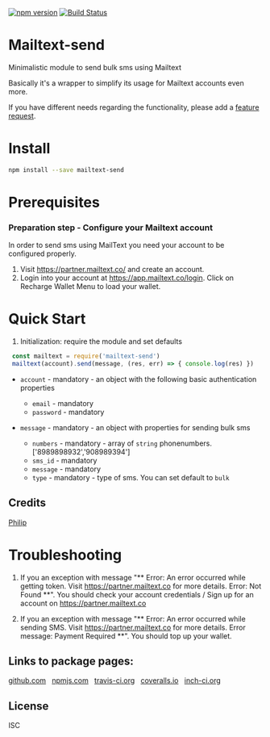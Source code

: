 [![npm version](https://badge.fury.io/js/mailtext-send.svg)](http://badge.fury.io/js/mailtext-send)
[![Build Status](https://travis-ci.org/sarfophil/mailtext-send.svg)](https://travis-ci.org/sarfophil/mailtext-send)

# Mailtext-send
Minimalistic module to send bulk sms using Mailtext

Basically it's a wrapper to simplify its usage for Mailtext accounts even more.

If you have different needs regarding the functionality, please add a [feature request](https://github.com/sarfophil/mailtext-send/issues).

# Install

```bash
npm install --save mailtext-send
```

# Prerequisites
### Preparation step - Configure your Mailtext account
In order to send sms using MailText you need your account to be configured properly.

1) Visit https://partner.mailtext.co/ and create an account.
2) Login into your account at https://app.mailtext.co/login. Click on Recharge Wallet Menu to load your wallet.


# Quick Start
1) Initialization: require the module and set defaults
```js
 const mailtext = require('mailtext-send')
 mailtext(account).send(message, (res, err) => { console.log(res) })
```
- `account` - mandatory - an object with the following basic authentication properties
    - `email` - mandatory
    - `password` - mandatory
    
- `message` - mandatory - an object with properties for sending bulk sms
    - `numbers` - mandatory - array of `string` phonenumbers. ['8989898932','908989394']
    - `sms_id` - mandatory 
    -  `message` - mandatory
    -  `type` - mandatory - type of sms. You can set default to `bulk`

## Credits
[Philip](https://github.com/sarfophil/)

# Troubleshooting
1) If you an exception with message "** Error: An error occurred while getting token. Visit https://partner.mailtext.co for more details. Error: Not Found
 **". You should check your account credentials / Sign up for an account on https://partner.mailtext.co

2) If you an exception with message "** Error: An error occurred while sending SMS. Visit https://partner.mailtext.co for more details. Error message: Payment Required
    **". You should top up your wallet.

## Links to package pages:
[github.com](https://github.com/sarfophil/mail-send) &nbsp; [npmjs.com](https://www.npmjs.com/package/mailtext-send) &nbsp; [travis-ci.org](https://travis-ci.org/sarfophil/mailtext-send) &nbsp; [coveralls.io](https://coveralls.io/github/sarfophil/mailtext-send) &nbsp; [inch-ci.org](https://inch-ci.org/github/sarfophil/mailtext-send)


## License

ISC
